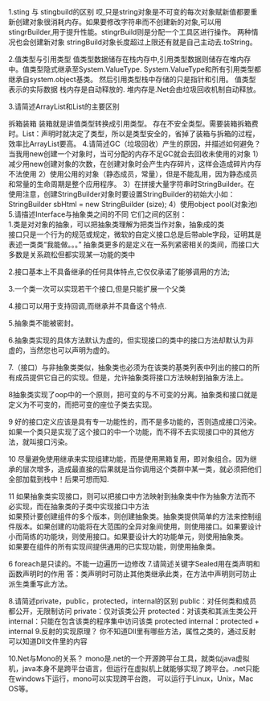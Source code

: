 1.sting 与 stingbuild的区别
哎,只是string对象是不可变的每次对象赋新值都要重新创建对象很消耗内存。如果要修改字符串而不创建新的对象,可以用stingrBuilder,用于提升性能。stingrBuild则是分配一个工具区进行操作。 两种情况也会创建新对象 stringBuild对象长度超过上限还有就是自己主动去.toString。

2.值类型与引用类型
值类型数据储存在栈内存中,引用类型数据则储存在堆内存中。值类型隐式继承至System.ValueType. System.ValueType和所有引用类型都继承自system.object基类。 然后引用类型栈中存储的只是指针和引用。 值类型表示的实际数据 栈内存是自动释放的. 堆内存是.Net会由垃圾回收机制自动释放。

3.请简述ArrayList和List<Int>的主要区别

拆箱装箱 装箱就是讲值类型转换成引用类型。
存在不安全类型。需要装箱拆箱费时。List：声明时就决定了类型，所以是类型安全的，省掉了装箱与拆箱的过程，效率比ArrayList要高。
4.请简述GC（垃圾回收）产生的原因，并描述如何避免？
当我用new创建一个对象时，当可分配的内存不足GC就会去回收未使用的对象
 1）减少用new创建对象的次数，在创建对象时会产生内存碎片，这样会造成碎片内存不法使用
2）使用公用的对象（静态成员，常量），但是不能乱用，因为静态成员和常量的生命周期是整个应用程序。
3）在拼接大量字符串时StringBuilder。在使用注意，创建StringBuilder对象时要设置StringBuilder的初始大小如：
StringBuilder sbHtml = new StringBuilder (size);
4）使用object pool(对象池)
5.请描述Interface与抽象类之间的不同
它们之间的区别：　   
1.类是对对象的抽象，可以把抽象类理解为把类当作对象，抽象成的类           
接口只是一个行为的规范或规定，微软的自定义接口总是后带able字段，证明其是表述一类类“我能做。。。”
抽象类更多的是定义在一系列紧密相关的类间，而接口大多数是关系疏松但都实现某一功能的类中    

2.接口基本上不具备继承的任何具体特点,它仅仅承诺了能够调用的方法; 
      
3.一个类一次可以实现若干个接口,但是只能扩展一个父类  
     
4.接口可以用于支持回调,而继承并不具备这个特点. 
      
5.抽象类不能被密封。    

6.抽象类实现的具体方法默认为虚的，但实现接口的类中的接口方法却默认为非       虚的，当然您也可以声明为虚的。  
     
7.（接口）与非抽象类类似，抽象类也必须为在该类的基类列表中列出的接口的所有成员提供它自己的实现。但是，允许抽象类将接口方法映射到抽象方法上。   
  
8抽象类实现了oop中的一个原则，把可变的与不可变的分离。抽象类和接口就是定义为不可变的，而把可变的座位子类去实现。
     
9     好的接口定义应该是具有专一功能性的，而不是多功能的，否则造成接口污染。如果一个类只是实现了这个接口的中一个功能，而不得不去实现接口中的其他方法，就叫接口污染。   
  
10     尽量避免使用继承来实现组建功能，而是使用黑箱复用，即对象组合。因为继承的层次增多，造成最直接的后果就是当你调用这个类群中某一类，就必须把他们全部加载到栈中！后果可想而知. 
    
11     如果抽象类实现接口，则可以把接口中方法映射到抽象类中作为抽象方法而不必实现，而在抽象类的子类中实现接口中方法     
如果预计要创建组件的多个版本，则创建抽象类。抽象类提供简单的方法来控制组件版本。如果创建的功能将在大范围的全异对象间使用，则使用接口。如果要设计小而简练的功能块，则使用接口。如果要设计大的功能单元，则使用抽象类。       
如果要在组件的所有实现间提供通用的已实现功能，则使用抽象类。

6
foreach是只读的。不能一边遍历一边修改
7.请简述关键字Sealed用在类声明和函数声明时的作用
答：类声明时可防止其他类继承此类，在方法中声明则可防止派生类重写此方法。

8.请简述private，public，protected，internal的区别
public：对任何类和成员都公开，无限制访问
private：仅对该类公开
protected：对该类和其派生类公开
internal：只能在包含该类的程序集中访问该类
protected internal：protected + internal
9.反射的实现原理？
你不知道Dll里有哪些方法，属性之类的，通过反射可以知道Dll文件里的内容

10.Net与Mono的关系？
mono是.net的一个开源跨平台工具，就类似java虚拟机，java本身不是跨平台语言，但运行在虚拟机上就能够实现了跨平台。.net只能在windows下运行，mono可以实现跨平台跑，
可以运行于Linux，Unix，Mac OS等。